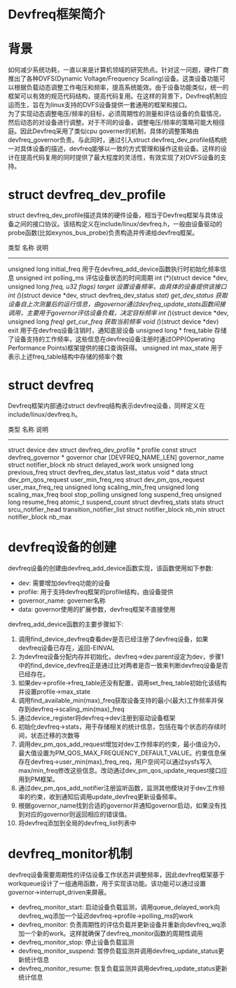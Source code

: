 # Devfreq框架简介

# 背景
如何减少系统功耗，一直以来是计算机领域的研究热点。针对这一问题，硬件厂商推出了各种DVFS(Dynamic Voltage/Frequency Scaling)设备。这类设备功能可以根据负载动态调整工作电压和频率，提高系统能效。由于设备功能类似，统一的框架可以有效的规范代码结构，提高代码复用。在这样的背景下，Devfreq机制应运而生，旨在为linux支持的DVFS设备提供一套通用的框架和接口。\
为了实现动态调整电压/频率的目标，必须周期性的测量和评估设备的负载情况，然后动态的对设备进行调整。对于不同的设备，调整电压/频率的策略可能大相径庭。因此Devfreq采用了类似cpu governer的机制，具体的调整策略由devfreq_governor负责。与此同时，通过引入struct devfreq_dev_profile结构统一对具体设备的描述，devfreq能够以一致的方式管理和操作这些设备。这样的设计在提高代码复用的同时提供了最大程度的灵活性，有效实现了对DVFS设备的支持。

# struct devfreq_dev_profile
struct devfreq_dev_profile描述具体的硬件设备，相当于Devfreq框架与具体设备之间的接口协议。该结构定义在include/linux/devfreq.h，一般由设备驱动的probe函数(比如exynos_bus_probe)负责构造并传递给devfreq框架。

类型                                                            名称            说明
----                                                            ----            ----
unsigned long                                                   initial_freq    用于在devfreq_add_device函数执行时初始化频率信息
unsigned int                                                    polling_ms      评估设备状态的时间周期
int (*)(struct device *dev, unsigned long *freq, u32 flags)     target          设置设备频率，由具体的设备提供该接口
int (*)(struct device *dev, struct devfreq_dev_status *stat)    get_dev_status  获取设备自上次测量后的运行信息，由governor通过devfreq_update_stats函数间接调用，主要用于governor评估设备负载，决定目标频率
int (*)(struct device *dev, unsigned long *freq)                get_cur_freq    获取当前频率
void (*)(struct device *dev)                                    exit            用于在devfreq设备注销时，通知底层设备
unsigned long *                                                 freq_table      存储了设备支持的工作频率，这些信息在devfreq设备注册时通过OPP(Operating Performance Points)框架提供的接口查询获得。
unsigned int                                                    max_state       用于表示上述freq_table结构中存储的频率个数


# struct devfreq
Devfreq框架内部通过struct devfreq结构表示devfreq设备，同样定义在include/linux/devfreq.h。

类型                               名称            说明
----                               ----            ----
struct device                      dev
struct devfreq_dev_profile *       profile
const struct devfreq_governor *    governor
char [DEVFREQ_NAME_LEN]            governor_name
struct notifier_block              nb
struct delayed_work                work
unsigned long                      previous_freq
struct devfreq_dev_status          last_status
void *                             data
struct dev_pm_qos_request          user_min_freq_req
struct dev_pm_qos_request          user_max_freq_req
unsigned long                      scaling_min_freq
unsigned long                      scaling_max_freq
bool                               stop_polling
unsigned long                      suspend_freq
unsigned long                      resume_freq
atomic_t                           suspend_count
struct devfreq_stats               stats
struct srcu_notifier_head          transition_notifier_list
struct notifier_block              nb_min
struct notifier_block              nb_max

# devfreq设备的创建
devfreq设备的创建由devfreq_add_device函数实现，该函数使用如下参数:

* dev: 需要增加devfreq功能的设备
* profile: 用于支持devfreq框架的profile结构，由设备提供
* governor_name: governer名称
* data: governor使用的扩展参数，devfreq框架不直接使用

devfreq_add_device函数的主要步骤如下:

1. 调用find_device_devfreq查看dev是否已经注册了devfreq设备，如果devfreq设备已存在，返回-EINVAL 
2. 为devfreq设备分配内存并初始化，devfreq->dev.parent设定为dev，步骤1中的find_device_devfreq正是通过比对两者是否一致来判断devfreq设备是否已经存在。
3. 如果dev->profile->freq_table还没有配置，调用set_freq_table初始化该结构并设置profile->max_state
4. 调用find_available_min(max)_freq获取设备支持的最小(最大)工作频率并保存到devfreq->scaling_min(max)_freq
5. 通过device_register将devfreq->dev注册到驱动设备框架
6. 初始化devfreq->stats，用于存储相关的统计信息，包括在每个状态的存续时间，状态迁移的次数等
7. 调用dev_pm_qos_add_request增加对dev工作频率的约束，最小值设为0，最大值设置为PM_QOS_MAX_FREQUENCY_DEFAULT_VALUE。约束信息保存在devfreq->user_min(max)_freq_req，用户空间可以通过sysfs写入max/min_freq修改这些信息。改动通过dev_pm_qos_update_request接口应用到PM框架。
8. 通过dev_pm_qos_add_notifier注册监听函数，监测其他模块对于dev工作频率的约束，收到通知后调用update_devfreq更新设备频率。
9. 根据governor_name找到合适的governor并通知governor启动，如果没有找到对应的governor则返回相应的错误值。
10. 将devfreq添加到全局的devfreq_list列表中

# devfreq_monitor机制
devfreq设备需要周期性的评估设备工作状态并调整频率，因此devfreq框架基于workqueue设计了一组通用函数，用于实现该功能。该功能可以通过设置governor->interrupt_driven来屏蔽。
* devfreq_monitor_start: 启动设备负载监测，调用queue_delayed_work向devfreq_wq添加一个延迟devfreq->profile->polling_ms的work
* devfreq_monitor: 负责周期性的评估负载并更新设备并重新向devfreq_wq添加一个新的work。这样就确保了devfreq_monitor函数的周期性调用
* devfreq_monitor_stop: 停止设备负载监测
* devfreq_monitor_suspend: 暂停负载监测并调用devfreq_update_status更新统计信息
* devfreq_monitor_resume: 恢复负载监测并调用devfreq_update_status更新统计信息
